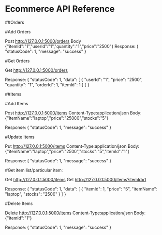 # Ecommerce API Reference

##Orders

#Add Orders 

Post http://127.0.0.1:5000/orders
Body {"itemId":"1","userId":"1","quantity":"1","price":"2500"}
Response:
{
    "statusCode": 1,
    "message": "success"
}

#Get Orders

Get http://127.0.0.1:5000/orders

Response:
{
    "statusCode": 1,
    "data": [
        {
            "userId": "1",
            "price": "2500",
            "quantity": "1",
            "orderId": 1,
            "itemId": 1
        }
    ]
}

##Items

#Add Items

Post http://127.0.0.1:5000/items
Content-Type:application/json
Body:
{"itemName":"laptop","price":"25000","stocks":"5"}

Response:
{
    "statusCode": 1,
    "message": "success"
}

#Update Items

Put http://127.0.0.1:5000/items
Content-Type:application/json
Body:
{"itemName":"laptop","price":"2500","stocks":"5","itemId":"1"}

Response:
{
    "statusCode": 1,
    "message": "success"
}

#Get item list/particular item:

Get http://127.0.0.1:5000/items
Get http://127.0.0.1:5000/items?itemId=1

Response:
{
    "statusCode": 1,
    "data": [
        {
            "itemId": 1,
            "price": "5",
            "itemName": "laptop",
            "stocks": "2500"
        }
    ]
}

#Delete Items

Delete http://127.0.0.1:5000/items
Content-Type:application/json
Body:
{"itemId":"1"}

Response:
{
    "statusCode": 1,
    "message": "success"
}

